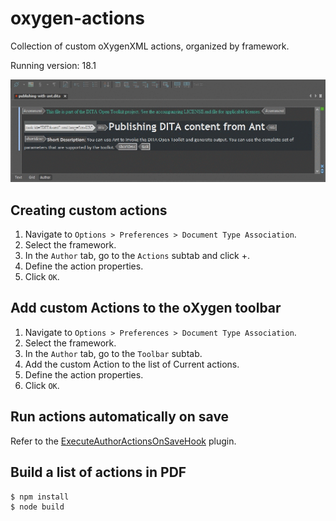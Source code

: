 # oxygen-actions

Collection of custom oXygenXML actions, organized by framework.

Running version: 18.1

![DEMO](DEMO.gif)

Creating custom actions
-----------------------------------

1. Navigate to `Options > Preferences > Document Type Association`.
2. Select the framework.
3. In the `Author` tab, go to the `Actions` subtab and click +.
4. Define the action properties.
5. Click `OK`.


Add custom Actions to the oXygen toolbar
-----------------------------------

1. Navigate to `Options > Preferences > Document Type Association`.
2. Select the framework.
3. In the `Author` tab, go to the `Toolbar` subtab.
4. Add the custom Action to the list of Current actions.
4. Define the action properties.
5. Click `OK`.

Run actions automatically on save
---

Refer to the [ExecuteAuthorActionsOnSaveHook](https://github.com/oxygenxml/ExecuteAuthorActionsOnSaveHook) plugin.

Build a list of actions in PDF
---
```bash 
$ npm install
$ node build
```
